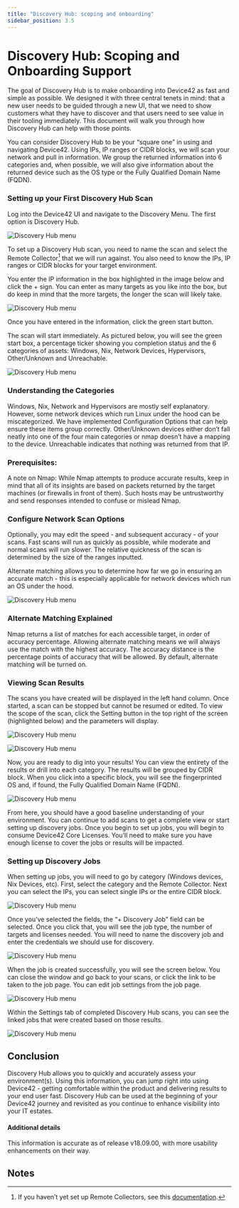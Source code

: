 ```yaml
---
title: "Discovery Hub: scoping and onboarding"
sidebar_position: 3.5
---
```


# Discovery Hub: Scoping and Onboarding Support

The goal of Discovery Hub is to make onboarding into Device42 as fast and simple as possible. We designed it with three central tenets in mind: that a new user needs to be guided through a new UI, that we need to show customers what they have to discover and that users need to see value in their tooling immediately. This document will walk you through how Discovery Hub can help with those points.

You can consider Discovery Hub to be your “square one” in using and navigating Device42. Using IPs, IP ranges or CIDR blocks, we will scan your network and pull in information. We group the returned information into 6 categories and, when possible, we will also give information about the returned device such as the OS type or the Fully Qualified Domain Name (FQDN).

### Setting up your First Discovery Hub Scan

Log into the Device42 UI and navigate to the Discovery Menu. The first option is Discovery Hub.

![Discovery Hub menu](/assets/images/discovery-hub/discovery-hub-01.png)

To set up a Discovery Hub scan, you need to name the scan and select the Remote Collector[^1] that we will run against. You also need to know the IPs, IP ranges or CIDR blocks for your target environment. 

You enter the IP information in the box highlighted in the image below and click the + sign. You can enter as many targets as you like into the box, but do keep in mind that the more targets, the longer the scan will likely take. 

![Discovery Hub menu](/assets/images/discovery-hub/discovery-hub-02.png)

Once you have entered in the information, click the green start button. 

The scan will start immediately. As pictured below, you will see the green start box, a percentage ticker showing you completion status and the 6 categories of assets: Windows, Nix, Network Devices, Hypervisors, Other/Unknown and Unreachable.

![Discovery Hub menu](/assets/images/discovery-hub/discovery-hub-03.png)

### Understanding the Categories

Windows, Nix, Network and Hypervisors are mostly self explanatory. However, some network devices which run Linux under the hood can be miscategorized. We have implemented Configuration Options that can help ensure these items group correctly. Other/Unknown devices either don’t fall neatly into one of the four main categories or nmap doesn’t have a mapping to the device. Unreachable indicates that nothing was returned from that IP. 

### Prerequisites:

A note on Nmap:  While Nmap attempts to produce accurate results, keep in mind that all of its insights are based on packets returned by the target machines (or firewalls in front of them). Such hosts may be untrustworthy and send responses intended to confuse or mislead Nmap.

### Configure Network Scan Options

Optionally, you may edit the speed - and subsequent accuracy - of your scans. Fast scans will run as quickly as possible, while moderate and normal scans will run slower. The relative quickness of the scan is determined by the size of the ranges inputted. 

Alternate matching allows you to determine how far we go in ensuring an accurate match - this is especially applicable for network devices which run an OS under the hood. 

![Discovery Hub menu](/assets/images/discovery-hub/discovery-hub-04.png)


### Alternate Matching Explained

Nmap returns a list of matches for each accessible target, in order of accuracy percentage. Allowing alternate matching means we will always use the match with the highest accuracy. The accuracy distance is the percentage points of accuracy that will be allowed. By default, alternate matching will be turned on.


### Viewing Scan Results

The scans you have created will be displayed in the left hand column. Once started, a scan can be stopped but cannot be resumed or edited. To view the scope of the scan, click the Setting button in the top right of the screen (highlighted below) and the parameters will display. 

![Discovery Hub menu](/assets/images/discovery-hub/discovery-hub-05.png)

![Discovery Hub menu](/assets/images/discovery-hub/discovery-hub-06.png)

Now, you are ready to dig into your results! You can view the entirety of the results or drill into each category. The results will be grouped by CIDR block. When you click into a specific block, you will see the fingerprinted OS and, if found, the Fully Qualified Domain Name (FQDN). 

![Discovery Hub menu](/assets/images/discovery-hub/discovery-hub-07.png)

From here, you should have a good baseline understanding of your environment. You can continue to add scans to get a complete view or start setting up discovery jobs. Once you begin to set up jobs, you will begin to consume Device42 Core Licenses. You’ll need to make sure you have enough license to cover the jobs or results will be impacted.

### Setting up Discovery Jobs

When setting up jobs, you will need to go by category (Windows devices, Nix Devices, etc). First, select the category and the Remote Collector. Next you can select the IPs, you can select single IPs or the entire CIDR block. 

![Discovery Hub menu](/assets/images/discovery-hub/discovery-hub-08.png)

Once you’ve selected the fields, the “+ Discovery Job” field can be selected. Once you click that, you will see the job type, the number of targets and licenses needed. You will need to name the discovery job and enter the credentials we should use for discovery. 

![Discovery Hub menu](/assets/images/discovery-hub/discovery-hub-09.png)

When the job is created successfully, you will see the screen below. You can close the window and go back to your scans, or click the link to be taken to the job page. You can edit job settings from the job page.

![Discovery Hub menu](/assets/images/discovery-hub/discovery-hub-10.png)

Within the Settings tab of completed Discovery Hub scans, you can see the linked jobs that were created based on those results.

![Discovery Hub menu](/assets/images/discovery-hub/discovery-hub-11.png)

## Conclusion

Discovery Hub allows you to quickly and accurately assess your environment(s). Using this information, you can jump right into using Device42 - getting comfortable within the product and delivering results to your end user fast. Discovery Hub can be used at the beginning of your Device42 journey and revisited as you continue to enhance visibility into your IT estates.

#### Additional details

This information is accurate as of release v18.09.00, with more usability enhancements on their way.

## Notes

[^1]:
     If you haven’t yet set up Remote Collectors, see this [documentation](https://docs.device42.com/getstarted/installation/remote-collector-rc-installation/).


